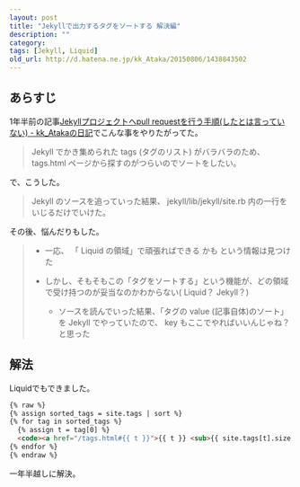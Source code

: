 ```yaml
---
layout: post
title: "Jekyllで出力するタグをソートする 解決編"
description: ""
category:
tags: [Jekyll, Liquid]
old_url: http://d.hatena.ne.jp/kk_Ataka/20150806/1438843502
---
```


## あらすじ

1年半前の記事[Jekyllプロジェクトへpull requestを行う手順(したとは言っていない) - kk_Atakaの日記](http://gosyujin.github.io/2014/01/28/pull-request-to-jekyll/#%E3%81%AA%E3%81%8A%E3%81%97%E3%81%9F%E5%86%85%E5%AE%B9)でこんな事をやりたがってた。

> Jekyll でかき集められた tags (タグのリスト) がバラバラのため、 tags.html ページから探すのがつらいのでソートをしたい。

で、こうした。

> Jekyll のソースを追っていった結果、 jekyll/lib/jekyll/site.rb 内の一行をいじるだけでいけた。

その後、悩んだりもした。

> - 一応、 「 Liquid の領域」で頑張ればできる かも という情報は見つけた
>
> - しかし、そもそもこの「タグをソートする」という機能が、どの領域で受け持つのが妥当なのかわからない( Liquid？ Jekyll？)
>
>     - ソースを読んでいった結果、「タグの value (記事自体)のソート」を Jekyll でやっていたので、 key もここでやればいいんじゃね？と思った

## 解法

Liquidでもできました。

```html
{% raw %}
{% assign sorted_tags = site.tags | sort %}
{% for tag in sorted_tags %}
  {% assign t = tag[0] %}
  <code><a href="/tags.html#{{ t }}">{{ t }} <sub>{{ site.tags[t].size }}</sub></a></code>
{% endfor %}
{% endraw %}
```

一年半越しに解決。
